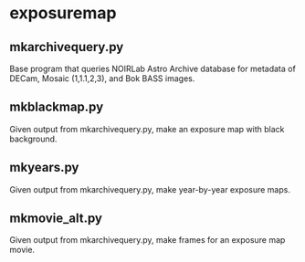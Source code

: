 
exposuremap
=============


mkarchivequery.py
----------

Base program that queries NOIRLab Astro Archive database for metadata of DECam, Mosaic (1,1.1,2,3), and Bok BASS images.

mkblackmap.py
-------------

Given output from mkarchivequery.py, make an exposure map with black background.

mkyears.py
----------

Given output from mkarchivequery.py, make year-by-year exposure maps.

mkmovie_alt.py
--------------

Given output from mkarchivequery.py, make frames for an exposure map movie.

